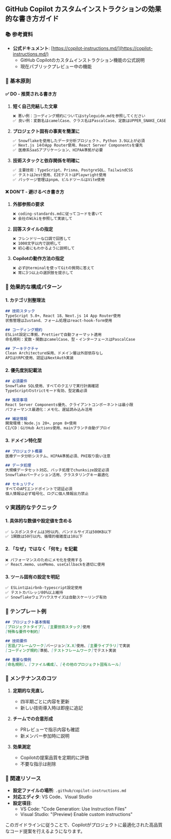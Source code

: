 ## GitHub Copilot カスタムインストラクションの効果的な書き方ガイド

### 📚 参考資料
- **公式ドキュメント**: [https://copilot-instructions.md/](https://copilot-instructions.md/)
  - GitHub Copilotのカスタムインストラクション機能の公式説明
  - 現在パブリックプレビュー中の機能

### 📌 基本原則

#### ✅ **DO - 推奨される書き方**

1. **短く自己完結した文章**
   ```markdown
   ❌ 悪い例：コーディング規約についてはstyleguide.mdを参照してください
   ✅ 良い例：変数名はcamelCase、クラス名はPascalCase、定数はUPPER_SNAKE_CASEを使用
   ```

2. **プロジェクト固有の事実を簡潔に**
   ```markdown
   ✅ Snowflakeを使用したデータ分析プロジェクト、Python 3.9以上が必須
   ✅ Next.js 14のApp Router使用、React Server Componentsを優先
   ✅ 医療系SaaSアプリケーション、HIPAA準拠が必要
   ```

3. **技術スタックと依存関係を明確に**
   ```markdown
   ✅ 主要技術：TypeScript、Prisma、PostgreSQL、TailwindCSS
   ✅ テストはJest使用、E2EテストはPlaywright使用
   ✅ パッケージ管理はpnpm、ビルドツールはVite使用
   ```

#### ❌ **DON'T - 避けるべき書き方**

1. **外部参照の要求**
   ```markdown
   ❌ coding-standards.mdに従ってコードを書いて
   ❌ 会社のWikiを参照して実装して
   ```

2. **回答スタイルの指定**
   ```markdown
   ❌ フレンドリーな口調で回答して
   ❌ 1000文字以内で説明して
   ❌ 初心者にもわかるように説明して
   ```

3. **Copilotの動作方法の指定**
   ```markdown
   ❌ 必ず@terminalを使ってGitの質問に答えて
   ❌ 常に3つ以上の選択肢を提示して
   ```

### 🎯 効果的な構成パターン

#### 1. **カテゴリ別整理法**
```markdown
## 技術スタック
TypeScript 5.0+、React 18、Next.js 14 App Router使用
状態管理はZustand、フォーム処理はreact-hook-form使用

## コーディング規約
ESLint設定に準拠、Prettierで自動フォーマット適用
命名規則：変数・関数はcamelCase、型・インターフェースはPascalCase

## アーキテクチャ
Clean Architecture採用、ドメイン層は外部依存なし
APIはtRPC使用、認証はNextAuth実装
```

#### 2. **優先度別記載法**
```markdown
## 必須要件
Snowflake SQL使用、すべてのクエリで実行計画確認
TypeScriptのstrictモード有効、型定義必須

## 推奨事項
React Server Components優先、クライアントコンポーネントは最小限
パフォーマンス最適化：メモ化、遅延読み込み活用

## 補足情報
開発環境：Node.js 20+、pnpm 8+使用
CI/CD：GitHub Actions使用、mainブランチ自動デプロイ
```

#### 3. **ドメイン特化型**
```markdown
## プロジェクト概要
医療データ分析システム、HIPAA準拠必須、PHI取り扱い注意

## データ処理
大規模データセット対応、バッチ処理でchunksize設定必須
Snowflakeパーティション活用、クラスタリングキー最適化

## セキュリティ
すべてのAPIエンドポイントで認証必須
個人情報は必ず暗号化、ログに個人情報出力禁止
```

### 💡 実践的なテクニック

#### 1. **具体的な数値や設定値を含める**
```markdown
✅ レスポンスタイムは3秒以内、バンドルサイズは500KB以下
✅ 1関数は50行以内、循環的複雑度は10以下
```

#### 2. **「なぜ」ではなく「何を」を記載**
```markdown
❌ パフォーマンスのためにメモ化を使用する
✅ React.memo、useMemo、useCallbackを適切に使用
```

#### 3. **ツール固有の設定を明記**
```markdown
✅ ESLintはairbnb-typescript設定使用
✅ テストカバレッジ80%以上維持
✅ Snowflakeウェアハウスサイズは自動スケーリング有効
```

### 📝 テンプレート例

```markdown
## プロジェクト基本情報
[プロジェクトタイプ]、[主要技術スタック]使用
[特殊な要件や制約]

## 技術要件
[言語/フレームワーク]バージョン[X.X]使用、[主要ライブラリ]で実装
[コーディング規約]準拠、[テストフレームワーク]でテスト実装

## 重要な慣例
[命名規則]、[ファイル構成]、[その他のプロジェクト固有ルール]
```

### 🔄 メンテナンスのコツ

1. **定期的な見直し**
   - 四半期ごとに内容を更新
   - 新しい技術導入時は即座に追記

2. **チームでの合意形成**
   - PRレビューで指示内容も確認
   - 新メンバー参加時に説明

3. **効果測定**
   - Copilotの提案品質を定期的に評価
   - 不要な指示は削除

### 🔗 関連リソース
- **設定ファイルの場所**: `.github/copilot-instructions.md`
- **対応エディタ**: VS Code、Visual Studio
- **設定項目**: 
  - VS Code: "Code Generation: Use Instruction Files"
  - Visual Studio: "(Preview) Enable custom instructions"

このガイドラインに従うことで、Copilotがプロジェクトに最適化された高品質なコード提案を行えるようになります。
